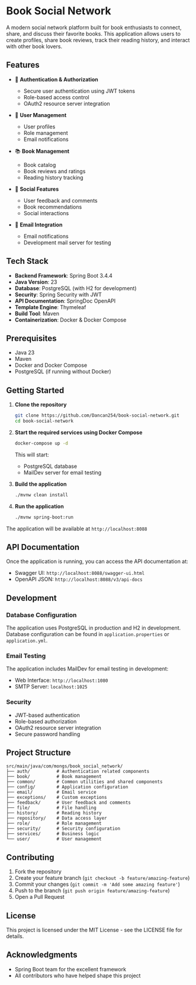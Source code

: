 # Book Social Network

A modern social network platform built for book enthusiasts to connect, share, and discuss their favorite books. This application allows users to create profiles, share book reviews, track their reading history, and interact with other book lovers.

## Features

- 🔐 **Authentication & Authorization**
  - Secure user authentication using JWT tokens
  - Role-based access control
  - OAuth2 resource server integration

- 👥 **User Management**
  - User profiles
  - Role management
  - Email notifications

- 📚 **Book Management**
  - Book catalog
  - Book reviews and ratings
  - Reading history tracking

- 💬 **Social Features**
  - User feedback and comments
  - Book recommendations
  - Social interactions

- 📧 **Email Integration**
  - Email notifications
  - Development mail server for testing

## Tech Stack

- **Backend Framework**: Spring Boot 3.4.4
- **Java Version**: 23
- **Database**: PostgreSQL (with H2 for development)
- **Security**: Spring Security with JWT
- **API Documentation**: SpringDoc OpenAPI
- **Template Engine**: Thymeleaf
- **Build Tool**: Maven
- **Containerization**: Docker & Docker Compose

## Prerequisites

- Java 23
- Maven
- Docker and Docker Compose
- PostgreSQL (if running without Docker)

## Getting Started

1. **Clone the repository**
   ```bash
   git clone https://github.com/Dancan254/book-social-network.git
   cd book-social-network
   ```

2. **Start the required services using Docker Compose**
   ```bash
   docker-compose up -d
   ```
   This will start:
   - PostgreSQL database
   - MailDev server for email testing

3. **Build the application**
   ```bash
   ./mvnw clean install
   ```

4. **Run the application**
   ```bash
   ./mvnw spring-boot:run
   ```

The application will be available at `http://localhost:8088`

## API Documentation

Once the application is running, you can access the API documentation at:
- Swagger UI: `http://localhost:8088/swagger-ui.html`
- OpenAPI JSON: `http://localhost:8088/v3/api-docs`

## Development

### Database Configuration
The application uses PostgreSQL in production and H2 in development. Database configuration can be found in `application.properties` or `application.yml`.

### Email Testing
The application includes MailDev for email testing in development:
- Web Interface: `http://localhost:1080`
- SMTP Server: `localhost:1025`

### Security
- JWT-based authentication
- Role-based authorization
- OAuth2 resource server integration
- Secure password handling

## Project Structure

```
src/main/java/com/mongs/book_social_network/
├── auth/          # Authentication related components
├── book/          # Book management
├── common/        # Common utilities and shared components
├── config/        # Application configuration
├── email/         # Email service
├── exceptions/    # Custom exceptions
├── feedback/      # User feedback and comments
├── file/          # File handling
├── history/       # Reading history
├── repository/    # Data access layer
├── role/          # Role management
├── security/      # Security configuration
├── services/      # Business logic
└── user/          # User management
```

## Contributing

1. Fork the repository
2. Create your feature branch (`git checkout -b feature/amazing-feature`)
3. Commit your changes (`git commit -m 'Add some amazing feature'`)
4. Push to the branch (`git push origin feature/amazing-feature`)
5. Open a Pull Request

## License

This project is licensed under the MIT License - see the LICENSE file for details.

## Acknowledgments

- Spring Boot team for the excellent framework
- All contributors who have helped shape this project 